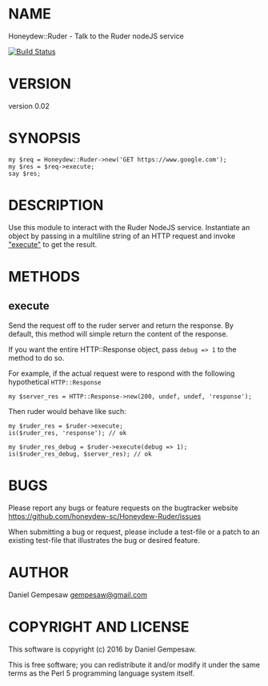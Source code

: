 # NAME

Honeydew::Ruder - Talk to the Ruder nodeJS service

[![Build Status](https://travis-ci.org/honeydew-sc/Honeydew-Ruder.svg?branch=master)](https://travis-ci.org/honeydew-sc/Honeydew-Ruder)

# VERSION

version 0.02

# SYNOPSIS

    my $req = Honeydew::Ruder->new('GET https://www.google.com');
    my $res = $req->execute;
    say $res;

# DESCRIPTION

Use this module to interact with the Ruder NodeJS service. Instantiate
an object by passing in a multiline string of an HTTP request and
invoke ["execute"](#execute) to get the result.

# METHODS

## execute

Send the request off to the ruder server and return the response. By
default, this method will simple return the content of the
response.

If you want the entire HTTP::Response object, pass `debug => 1`
to the method to do so.

For example, if the actual request were to respond with the following
hypothetical `HTTP::Response`

    my $server_res = HTTP::Response->new(200, undef, undef, 'response');

Then ruder would behave like such:

    my $ruder_res = $ruder->execute;
    is($ruder_res, 'response'); // ok

    my $ruder_res_debug = $ruder->execute(debug => 1);
    is($ruder_res_debug, $server_res); // ok

# BUGS

Please report any bugs or feature requests on the bugtracker website
https://github.com/honeydew-sc/Honeydew-Ruder/issues

When submitting a bug or request, please include a test-file or a
patch to an existing test-file that illustrates the bug or desired
feature.

# AUTHOR

Daniel Gempesaw <gempesaw@gmail.com>

# COPYRIGHT AND LICENSE

This software is copyright (c) 2016 by Daniel Gempesaw.

This is free software; you can redistribute it and/or modify it under
the same terms as the Perl 5 programming language system itself.
